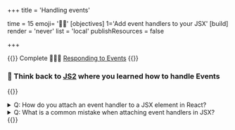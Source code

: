 +++
title = 'Handling events'

time = 15
emoji= '🦻🏼'
[objectives]
    1='Add event handlers to your JSX'
[build]
  render = 'never'
  list = 'local'
  publishResources = false

+++

{{<note type="narrative" title="React Learn">}}
Complete 🧑🏾‍🎓 [Responding to Events](https://react.dev/learn/responding-to-events)
{{</note>}}

### 🧠 Think back to [JS2](/js2) where you learned how to handle Events

{{<note type="question" title="Check your understanding">}}

<details><summary>Q: How do you attach an event handler to a JSX element in React?
</summary>

A: By passing the handler function as a prop, like `onClick={handleClick}`.

</details>
<details><summary>Q: What is a common mistake when attaching event handlers in JSX?
</summary>

A: Accidentally calling the function `(onClick={handleClick()})` instead of passing it.

</details>
{{</note>}}
